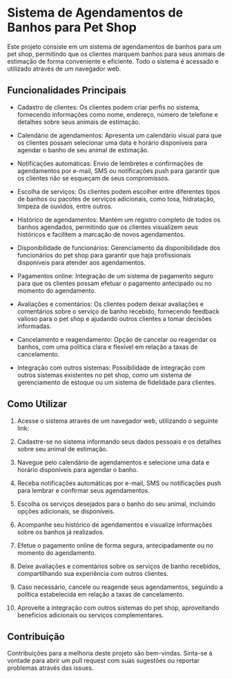 # Sistema de Agendamentos de Banhos para Pet Shop

Este projeto consiste em um sistema de agendamentos de banhos para um pet shop, permitindo que os clientes marquem banhos para seus animais de estimação de forma conveniente e eficiente. Todo o sistema é acessado e utilizado através de um navegador web.

## Funcionalidades Principais

- Cadastro de clientes: Os clientes podem criar perfis no sistema, fornecendo informações como nome, endereço, número de telefone e detalhes sobre seus animais de estimação.

- Calendário de agendamentos: Apresenta um calendário visual para que os clientes possam selecionar uma data e horário disponíveis para agendar o banho de seu animal de estimação.

- Notificações automáticas: Envio de lembretes e confirmações de agendamentos por e-mail, SMS ou notificações push para garantir que os clientes não se esqueçam de seus compromissos.

- Escolha de serviços: Os clientes podem escolher entre diferentes tipos de banhos ou pacotes de serviços adicionais, como tosa, hidratação, limpeza de ouvidos, entre outros.

- Histórico de agendamentos: Mantém um registro completo de todos os banhos agendados, permitindo que os clientes visualizem seus históricos e facilitem a marcação de novos agendamentos.

- Disponibilidade de funcionários: Gerenciamento da disponibilidade dos funcionários do pet shop para garantir que haja profissionais disponíveis para atender aos agendamentos.

- Pagamentos online: Integração de um sistema de pagamento seguro para que os clientes possam efetuar o pagamento antecipado ou no momento do agendamento.

- Avaliações e comentários: Os clientes podem deixar avaliações e comentários sobre o serviço de banho recebido, fornecendo feedback valioso para o pet shop e ajudando outros clientes a tomar decisões informadas.

- Cancelamento e reagendamento: Opção de cancelar ou reagendar os banhos, com uma política clara e flexível em relação a taxas de cancelamento.

- Integração com outros sistemas: Possibilidade de integração com outros sistemas existentes no pet shop, como um sistema de gerenciamento de estoque ou um sistema de fidelidade para clientes.

## Como Utilizar

1. Acesse o sistema através de um navegador web, utilizando o seguinte link:

2. Cadastre-se no sistema informando seus dados pessoais e os detalhes sobre seu animal de estimação.

3. Navegue pelo calendário de agendamentos e selecione uma data e horário disponíveis para agendar o banho.

4. Receba notificações automáticas por e-mail, SMS ou notificações push para lembrar e confirmar seus agendamentos.

5. Escolha os serviços desejados para o banho do seu animal, incluindo opções adicionais, se disponíveis.

6. Acompanhe seu histórico de agendamentos e visualize informações sobre os banhos já realizados.

7. Efetue o pagamento online de forma segura, antecipadamente ou no momento do agendamento.

8. Deixe avaliações e comentários sobre os serviços de banho recebidos, compartilhando sua experiência com outros clientes.

9. Caso necessário, cancele ou reagende seus agendamentos, seguindo a política estabelecida em relação a taxas de cancelamento.

10. Aproveite a integração com outros sistemas do pet shop, aproveitando benefícios adicionais ou serviços complementares.

## Contribuição

Contribuições para a melhoria deste projeto são bem-vindas. Sinta-se à vontade para abrir um pull request com suas sugestões ou reportar problemas através das issues.

